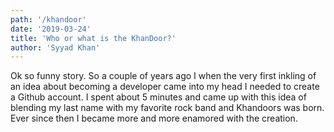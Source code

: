 ```yaml
---
path: '/khandoor'
date: '2019-03-24'
title: 'Who or what is the KhanDoor?'
author: 'Syyad Khan'
---
```


Ok so funny story. So a couple of years ago I when the very first inkling of an idea about becoming a developer came into my head I needed to create a Github account. I spent about 5 minutes and came up with this idea of blending my last name with my favorite rock band and Khandoors was born. Ever since then I became more and more enamored with the creation.
